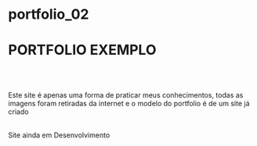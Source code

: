# portfolio_02
<h1>PORTFOLIO EXEMPLO</h1>
<br><br>
<p>Este site é apenas uma forma de praticar meus conhecimentos, todas as imagens foram retiradas da internet e o modelo do portfolio é de um site já criado <br> <br> 

</p>


Site ainda em Desenvolvimento
